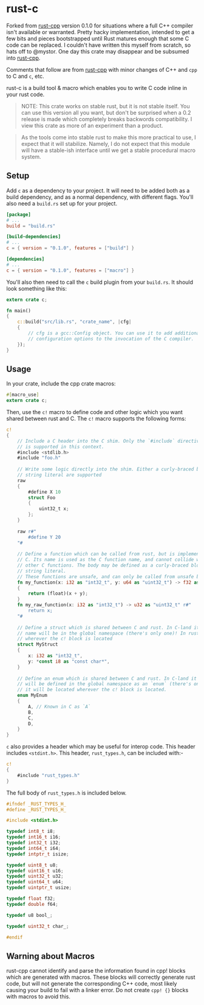 # rust-c

Forked from [rust-cpp](https://github.com/mystor/rust-cpp) version 0.1.0 for situations where a full C++ compiler isn't available or warranted. Pretty hacky implementation, intended to get a few bits and pieces bootstrapped until Rust matures enough that some C code can be replaced. I couldn't have written this myself from scratch, so hats off to @mystor. One day this crate may disappear and be subsumed into [rust-cpp](https://github.com/mystor/rust-cpp).

Comments that follow are from [rust-cpp](https://github.com/mystor/rust-cpp) with minor changes of C++ and `cpp` to C and `c`, etc.

rust-c is a build tool & macro which enables you to write C code inline in
your rust code.

> NOTE: This crate works on stable rust, but it is not stable itself. You can
> use this version all you want, but don't be surprised when a 0.2 release is
> made which completely breaks backwords compatibility. I view this crate as
> more of an experiment than a product.

> As the tools come into stable rust to make this more practical to use, I
> expect that it will stabilize. Namely, I do not expect that this module will
> have a stable-ish interface until we get a stable procedural macro system.

## Setup

Add `c` as a dependency to your project. It will need to be added both as a
build dependency, and as a normal dependency, with different flags. You'll also
need a `build.rs` set up for your project.

```toml
[package]
# ...
build = "build.rs"

[build-dependencies]
# ...
c = { version = "0.1.0", features = ["build"] }

[dependencies]
# ...
c = { version = "0.1.0", features = ["macro"] }
```

You'll also then need to call the `c` build plugin from your `build.rs`. It
should look something like this:

```rust
extern crate c;

fn main()
{
    c::build("src/lib.rs", "crate_name", |cfg|
    {
        // cfg is a gcc::Config object. You can use it to add additional
        // configuration options to the invocation of the C compiler.
    });
}
```

## Usage

In your crate, include the cpp crate macros:

```rust
#[macro_use]
extern crate c;
```

Then, use the `c!` macro to define code and other logic which you want shared
between rust and C. The `c!` macro supports the following forms:

```rust
c!
{
    // Include a C header into the C shim. Only the `#include` directive 
    // is supported in this context.
    #include <stdlib.h>
    #include "foo.h"
    
    // Write some logic directly into the shim. Either a curly-braced block or
    // string literal are supported
    raw
    {
        #define X 10
        struct Foo
        {
            uint32_t x;
        };
    }
    
    raw r#"
        #define Y 20
    "#
    
    // Define a function which can be called from rust, but is implemented in
    // C. Its name is used as the C function name, and cannot collide with
    // other C functions. The body may be defined as a curly-braced block or 
    // string literal.
    // These functions are unsafe, and can only be called from unsafe blocks.
    fn my_function(x: i32 as "int32_t", y: u64 as "uint32_t") -> f32 as "float"
    {
        return (float)(x + y);
    }
    fn my_raw_function(x: i32 as "int32_t") -> u32 as "uint32_t" r#"
        return x;
    "#
    
    // Define a struct which is shared between C and rust. In C-land its
    // name will be in the global namespace (there's only one)! In rust it will be located 
    // wherever the c! block is located
    struct MyStruct
    {
        x: i32 as "int32_t",
        y: *const i8 as "const char*",
    }
    
    // Define an enum which is shared between C and rust. In C-land it 
    // will be defined in the global namespace as an `enum` (there's only one)!. In rust,
    // it will be located wherever the c! block is located.
    enum MyEnum
    {
        A, // Known in C as `A`
        B,
        C,
        D,
    }
}
```

`c` also provides a header which may be useful for interop code. This header
includes `<stdint.h>`. This header, `rust_types.h`, can be included with:-

```rust
c!
{
    #include "rust_types.h"
}
```

The full body of `rust_types.h` is included below.

```c
#ifndef _RUST_TYPES_H_
#define _RUST_TYPES_H_

#include <stdint.h>

typedef int8_t i8;
typedef int16_t i16;
typedef int32_t i32;
typedef int64_t i64;
typedef intptr_t isize;

typedef uint8_t u8;
typedef uint16_t u16;
typedef uint32_t u32;
typedef uint64_t u64;
typedef uintptr_t usize;

typedef float f32;
typedef double f64;

typedef u8 bool_;

typedef uint32_t char_;

#endif
```

## Warning about Macros

rust-cpp cannot identify and parse the information found in cpp! blocks which
are generated with macros. These blocks will correctly generate rust code, but
will not generate the corresponding C++ code, most likely causing your build to
fail with a linker error. Do not create `cpp! {}` blocks with macros to avoid
this.
